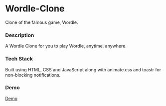 # Wordle-Clone
Clone of the famous game, Wordle.  

### Description 
A Wordle Clone for you to play Wordle, anytime, anywhere. 

### Tech Stack 
Built using HTML, CSS and JavaScript along with animate.css and toastr for non-blocking notifications. 

### Demo 
[Demo ](https://user-images.githubusercontent.com/80174214/161750842-45cd16c8-021f-4b78-8e88-5f38bd808373.mp4) 
